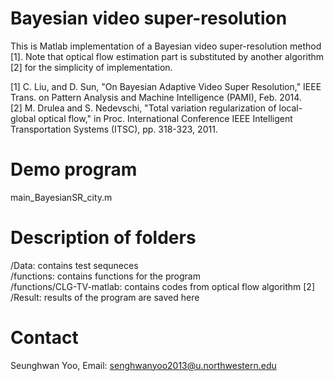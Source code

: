 # Bayesian video super-resolution
This is Matlab implementation of a Bayesian video super-resolution method [1]. Note that optical flow estimation part is substituted by another algorithm [2] for the simplicity of implementation.

[1] C. Liu, and D. Sun, "On Bayesian Adaptive Video Super Resolution," IEEE Trans. on Pattern Analysis and Machine Intelligence (PAMI), Feb. 2014. <br>
[2] M. Drulea and S. Nedevschi, "Total variation regularization of local-global optical flow," in Proc. International Conference IEEE Intelligent Transportation Systems (ITSC), pp. 318-323, 2011.

# Demo program
main_BayesianSR_city.m

# Description of folders
/Data: contains test sequneces <br>
/functions: contains functions for the program <br>
/functions/CLG-TV-matlab: contains codes from optical flow algorithm [2] <br>
/Result: results of the program are saved here 

# Contact
Seunghwan Yoo, Email: senghwanyoo2013@u.northwestern.edu
